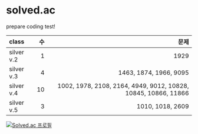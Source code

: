# solved.ac
prepare coding test!


|class|수|문제|
|:-----|--:|----:|
|silver v.2|1|1929|
|silver v.3|4|1463, 1874, 1966, 9095|
|silver v.4|10|1002, 1978, 2108, 2164, 4949, 9012, 10828, 10845, 10866, 11866|
|silver v.5|3|1010, 1018, 2609|

[![Solved.ac
프로필](http://mazassumnida.wtf/api/generate_badge?boj=hhzet11)](https://solved.ac/hhzet11)

